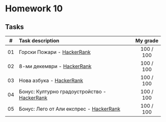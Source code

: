 # Homework 10

## Tasks
| # | Task description | My grade |
| - | :--------------- | :-------: |
| 01 | Горски Пожари - [HackerRank](https://www.hackerrank.com/contests/sda-hw-10-2023/challenges/challenge-2753) | 100 / 100 |
| 02 | 8-ми декември - [HackerRank](https://www.hackerrank.com/contests/sda-hw-10-2023/challenges/1-557) | 100 / 100 |
| 03 | Нова азбука - [HackerRank](https://www.hackerrank.com/contests/sda-hw-10-2023/challenges/challenge-2752) | 100 / 100 |
| 04 | Бонус: Културно градоустройство - [HackerRank](https://www.hackerrank.com/contests/sda-hw-10-2023/challenges/2-251) | 100 / 100 |
| 05 | Бонус: Лего от Али експрес - [HackerRank](https://www.hackerrank.com/contests/sda-hw-10-2023/challenges/lego-from-ali-express) | 100 / 100 |